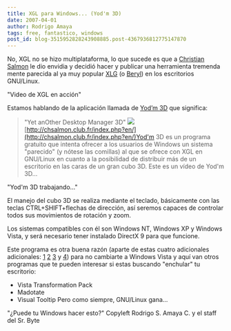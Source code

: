 ```yaml
---
title: XGL para Windows... (Yod'm 3D)
date: 2007-04-01
author: Rodrigo Amaya
tags: free, fantastico, windows
post_id: blog-3515952828243908885.post-4367936812775147870
---
```


No, XGL no se hizo multiplataforma, lo que sucede es que a [Christian Salmon](http://chsalmon.club.fr/index.php?en/Yod-m-3d-about) le dio envidia y decidió hacer y publicar una herramienta tremenda mente parecida al ya muy popular [XLG](http://es.wikipedia.org/wiki/Xgl) (o [Beryl](http://es.wikipedia.org/wiki/Beryl)) en los escritorios GNU/Linux.

"Video de XGL en acción"

Estamos hablando de la aplicación llamada de [Yod’m 3D](http://chsalmon.club.fr/index.php?en/) que significa:

> "Yet
> anOther Desktop Manager 3D"
[![](http://bp0.blogger.com/_ayvorITawE4/RhBig_TPf8I/AAAAAAAAAPg/hr6dMocNryg/s400/yodm3Dlogo.png)](http://bp0.blogger.com/_ayvorITawE4/RhBig_TPf8I/AAAAAAAAAPg/hr6dMocNryg/s1600-h/yodm3Dlogo.png) [http://chsalmon.club.fr/index.php?en/](http://chsalmon.club.fr/index.php?en/)Yod'm 3D es un programa gratuito que intenta ofrecer a los usuarios de Windows un sistema "parecido" (y nótese las comillas) al que se ofrece con XGL en GNU/Linux en cuanto a la posibilidad de distribuir más de un escritorio en las caras de un gran cubo 3D. Este es un vídeo de Yod'm 3D...

"Yod'm 3D trabajando..."

El manejo del cubo 3D se realiza mediante el teclado, básicamente con las teclas CTRL+SHIFT+flechas de dirección, así seremos capaces de controlar todos sus movimientos de rotación y zoom.

Los sistemas compatibles con él son Windows NT, Windows XP y Windows Vista, y será necesario tener instalado DirectX 9 para que funcione.

Este programa es otra buena razón (aparte de estas cuatro adicionales adicionales: [1](http://srbyte.blogspot.com/2007/02/windows-vista-y-sus-problemitas-parte-i.html) [2](http://srbyte.blogspot.com/2007/03/windows-vista-y-sus-problemitas-parte.html) [3](http://srbyte.blogspot.com/2007/02/windows-vista-y-sus-problemitas-parte.html) y [4](http://srbyte.blogspot.com/2007/02/windows-vista-y-sus-problemitas-parte_09.html)) para no cambiarte a Windows Vista y aquí van otros programas que te pueden interesar si estas buscando "enchular" tu escritorio:

- Vista Transformation Pack
- Madotate
- Visual Tooltip
Pero como siempre, GNU/Linux gana...

"¿Puede tu Windows hacer esto?" Copyleft Rodrigo S. Amaya C. y el staff del Sr. Byte